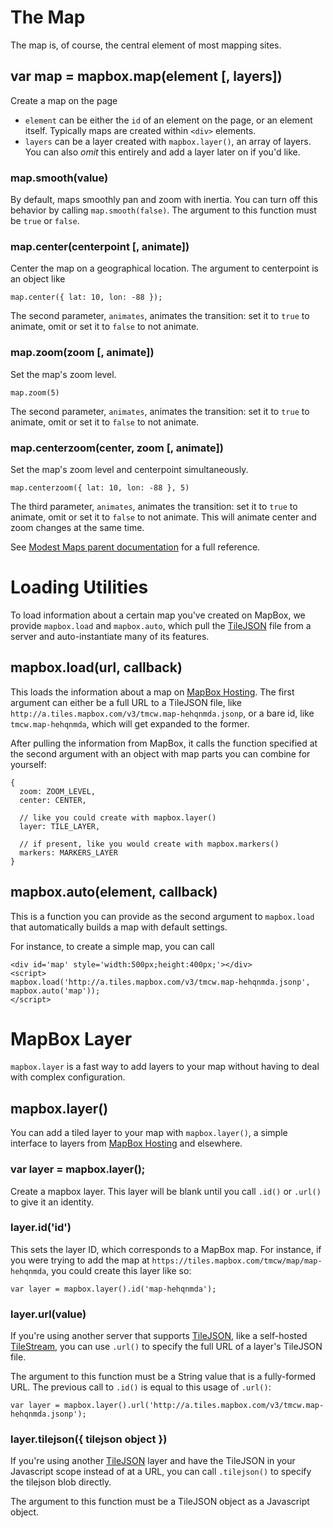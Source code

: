 # The Map

The map is, of course, the central element of most mapping sites.

## var map = mapbox.map(element [, layers])

Create a map on the page

* `element` can be either the `id` of an element on the page, or an element itself. Typically maps are created within `<div>` elements.
* `layers` can be a layer created with `mapbox.layer()`, an array of layers. You can also _omit_ this entirely and add a layer later on if you'd like.

### map.smooth(value)

By default, maps smoothly pan and zoom with inertia. You can turn off this behavior by calling `map.smooth(false)`.
The argument to this function must be `true` or `false`.

### map.center(centerpoint [, animate])

Center the map on a geographical location. The argument to centerpoint is an object like

    map.center({ lat: 10, lon: -88 });

The second parameter, `animates`, animates the transition: set it to `true` to animate, omit or set it to `false` to not animate.

### map.zoom(zoom [, animate])

Set the map's zoom level.

    map.zoom(5)

The second parameter, `animates`, animates the transition: set it to `true` to animate, omit or set it to `false` to not animate.

### map.centerzoom(center, zoom [, animate])

Set the map's zoom level and centerpoint simultaneously.

    map.centerzoom({ lat: 10, lon: -88 }, 5)

The third parameter, `animates`, animates the transition: set it to `true` to animate, omit or set it to `false` to not animate. This will animate center and zoom changes at the same time.

See [Modest Maps parent documentation](https://github.com/modestmaps/modestmaps-js/wiki) for a full reference.

# Loading Utilities

To load information about a certain map you've created on MapBox, we provide `mapbox.load` and
`mapbox.auto`, which pull the [TileJSON](http://mapbox.com/wax/tilejson.html) file from a server and
auto-instantiate many of its features.

## mapbox.load(url, callback)

This loads the information about a map on [MapBox Hosting](http://mapbox.com/tour/). The first argument can either be a full URL to a TileJSON file, like `http://a.tiles.mapbox.com/v3/tmcw.map-hehqnmda.jsonp`, or a bare id, like `tmcw.map-hehqnmda`, which will get expanded to the former.

After pulling the information from MapBox, it calls the function specified at the second argument with an object with map parts you can combine for yourself:

    {
      zoom: ZOOM_LEVEL,
      center: CENTER,

      // like you could create with mapbox.layer()
      layer: TILE_LAYER,

      // if present, like you would create with mapbox.markers()
      markers: MARKERS_LAYER 
    }

## mapbox.auto(element, callback)

This is a function you can provide as the second argument to `mapbox.load` that automatically builds a map with default settings.

For instance, to create a simple map, you can call

    <div id='map' style='width:500px;height:400px;'></div>
    <script>
    mapbox.load('http://a.tiles.mapbox.com/v3/tmcw.map-hehqnmda.jsonp', mapbox.auto('map'));
    </script>

# MapBox Layer

`mapbox.layer` is a fast way to add layers to your map without having to deal with complex configuration.

## mapbox.layer()

You can add a tiled layer to your map with `mapbox.layer()`, a simple interface to layers from [MapBox Hosting](http://mapbox.com/tour/) and elsewhere.

### var layer = mapbox.layer();

Create a mapbox layer. This layer will be blank until you call `.id()` or `.url()` to give it an identity.

### layer.id('id')

This sets the layer ID, which corresponds to a MapBox map. For instance, if you were trying to add the map at `https://tiles.mapbox.com/tmcw/map/map-hehqnmda`, you could create this layer like so:

    var layer = mapbox.layer().id('map-hehqnmda');

### layer.url(value)

If you're using another server that supports [TileJSON](https://github.com/mapbox/tilejson-spec), like a self-hosted [TileStream](https://github.com/mapbox/tilestream), you can use `.url()` to specify the full URL of a layer's TileJSON file.

The argument to this function must be a String value that is a fully-formed URL.
The previous call to `.id()` is equal to this usage of `.url()`:

    var layer = mapbox.layer().url('http://a.tiles.mapbox.com/v3/tmcw.map-hehqnmda.jsonp');

### layer.tilejson({ tilejson object })

If you're using another [TileJSON](https://github.com/mapbox/tilejson-spec) layer and have the TileJSON in your Javascript scope instead of at a URL, you can call `.tilejson()` to specify the tilejson blob directly.

The argument to this function must be a TileJSON object as a Javascript object.
